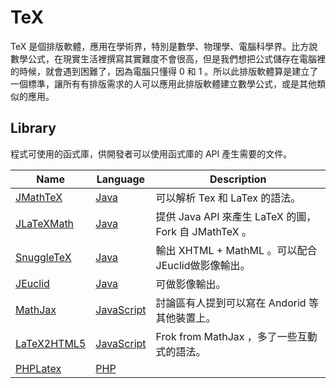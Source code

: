 # TeX

TeX 是個排版軟體，應用在學術界，特別是數學、物理學、電腦科學界。比方說數學公式，在現實生活裡撰寫其實難度不會很高，但是我們想把公式儲存在電腦裡的時候，就會遇到困難了，因為電腦只懂得 0 和 1 。所以此排版軟體算是建立了一個標準，讓所有有排版需求的人可以應用此排版軟體建立數學公式，或是其他類似的應用。

## Library

程式可使用的函式庫，供開發者可以使用函式庫的 API 產生需要的文件。

|  Name  |  Language  |  Description  |
|  ----  |  --------  |  -----------  |
| [JMathTeX](http://jmathtex.sourceforge.net/) | [Java][] | 可以解析 Tex 和 LaTex 的語法。 |
| [JLaTeXMath](http://forge.scilab.org/index.php/p/jlatexmath/) | [Java][] | 提供 Java API 來產生 LaTeX 的圖， Fork 自 JMathTeX 。 |
| [SnuggleTeX](http://www2.ph.ed.ac.uk/snuggletex/documentation/overview-and-features.html) | [Java][] | 輸出 XHTML + MathML 。可以配合JEuclid做影像輸出。 |
| [JEuclid](http://jeuclid.sourceforge.net/) | [Java][] | 可做影像輸出。 |
| [MathJax](http://www.mathjax.org/) | [JavaScript][] | 討論區有人提到可以寫在 Andorid 等其他裝置上。 |
| [LaTeX2HTML5](http://latex2html5.com/) | [JavaScript][] | Frok from MathJax ，多了一些互動式的語法。 |
| [PHPLatex](http://phplatex.scarfboy.com/) | [PHP][] | |


[Java]: /pdl/java
[JavaScript]: /pdl/javascript
[PHP]: /pdl/php
